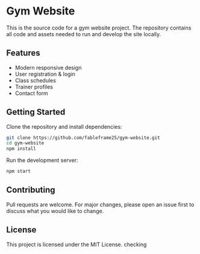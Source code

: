 # Gym Website

This is the source code for a gym website project. The repository contains all code and assets needed to run and develop the site locally.

## Features
- Modern responsive design
- User registration & login
- Class schedules
- Trainer profiles
- Contact form

## Getting Started
Clone the repository and install dependencies:

```bash
git clone https://github.com/fableframe25/gym-website.git
cd gym-website
npm install
```

Run the development server:

```bash
npm start
```

## Contributing
Pull requests are welcome. For major changes, please open an issue first to discuss what you would like to change.

## License
This project is licensed under the MIT License.
checking